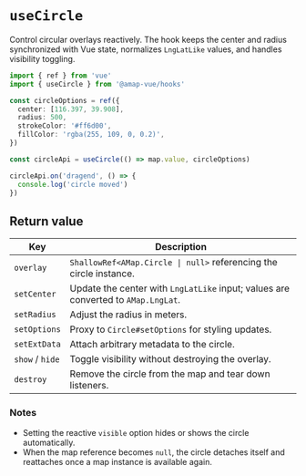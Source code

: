 # `useCircle`

Control circular overlays reactively. The hook keeps the center and radius synchronized with Vue state, normalizes `LngLatLike` values, and handles visibility toggling.

```ts
import { ref } from 'vue'
import { useCircle } from '@amap-vue/hooks'

const circleOptions = ref({
  center: [116.397, 39.908],
  radius: 500,
  strokeColor: '#ff6d00',
  fillColor: 'rgba(255, 109, 0, 0.2)',
})

const circleApi = useCircle(() => map.value, circleOptions)

circleApi.on('dragend', () => {
  console.log('circle moved')
})
```

## Return value

| Key | Description |
| --- | --- |
| `overlay` | `ShallowRef<AMap.Circle \| null>` referencing the circle instance. |
| `setCenter` | Update the center with `LngLatLike` input; values are converted to `AMap.LngLat`. |
| `setRadius` | Adjust the radius in meters. |
| `setOptions` | Proxy to `Circle#setOptions` for styling updates. |
| `setExtData` | Attach arbitrary metadata to the circle. |
| `show` / `hide` | Toggle visibility without destroying the overlay. |
| `destroy` | Remove the circle from the map and tear down listeners. |

### Notes

- Setting the reactive `visible` option hides or shows the circle automatically.
- When the map reference becomes `null`, the circle detaches itself and reattaches once a map instance is available again.
